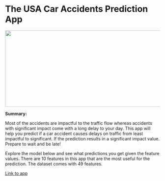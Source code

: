 # The USA Car Accidents Prediction App

<img src="https://raw.githubusercontent.com/machine-17/USA_Car_Accident_Prediction/master/Heroku%20App/assets/nyc%20traffic.jpg" width="1000" height="250">

**Summary:**

Most of the accidents are impactful to the traffic flow whereas accidents with significant impact come with a long delay to your day. 
This app will help you predict if a car accident causes delays on traffic from least impactful to significant. If the prediction results in a significant impact value. 
Prepare to wait and be late!

Explore the model below and see what predictions you get given the feature values. There are 10 features in this app that are the most useful for the prediction.
The dataset comes with 49 features.

[Link to app](https://usa-car-accident-prediction-ap.herokuapp.com/)
